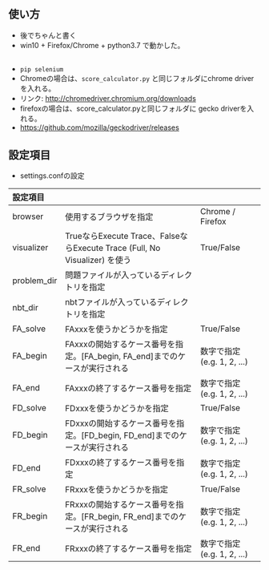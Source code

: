 ## 使い方
* 後でちゃんと書く
* win10 + Firefox/Chrome + python3.7 で動かした。

## 
* `pip selenium`
* Chromeの場合は、`score_calculator.py` と同じフォルダにchrome driverを入れる。
 * リンク: http://chromedriver.chromium.org/downloads
*  firefoxの場合は、score_calculator.pyと同じフォルダに gecko driverを入れる。
 * https://github.com/mozilla/geckodriver/releases

## 設定項目
* settings.confの設定

|設定項目|||
|:-|:-|:-|
|browser|使用するブラウザを指定|Chrome / Firefox|
|visualizer|TrueならExecute Trace、FalseならExecute Trace (Full, No Visualizer) を使う|True/False|
|problem_dir|問題ファイルが入っているディレクトリを指定||
|nbt_dir|nbtファイルが入っているディレクトリを指定| |
|FA_solve|FAxxxを使うかどうかを指定|True/False|
|FA_begin|FAxxxの開始するケース番号を指定。[FA_begin, FA_end]までのケースが実行される|数字で指定 (e.g. 1, 2, ...)|
|FA_end|FAxxxの終了するケース番号を指定|数字で指定 (e.g. 1, 2, ...)|
|FD_solve|FDxxxを使うかどうかを指定|True/False|
|FD_begin|FDxxxの開始するケース番号を指定。[FD_begin, FD_end]までのケースが実行される|数字で指定 (e.g. 1, 2, ...)|
|FD_end|FDxxxの終了するケース番号を指定|数字で指定 (e.g. 1, 2, ...)|
|FR_solve|FRxxxを使うかどうかを指定|True/False|
|FR_begin |FRxxxの開始するケース番号を指定。[FR_begin, FR_end]までのケースが実行される| 数字で指定 (e.g. 1, 2, ...) |
|FR_end|FRxxxの終了するケース番号を指定|数字で指定 (e.g. 1, 2, ...)|



 
